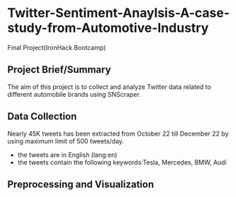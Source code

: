 # Twitter-Sentiment-Anaylsis-A-case-study-from-Automotive-Industry
Final Project(IronHack Bootcamp)
## Project Brief/Summary
The aim of this project is to collect and analyze Twitter data related to different automobile brands using SNScraper.
## Data Collection
Nearly 45K tweets has been extracted from October 22 till December 22 by using maximum limit of 500 tweets/day. 
- the tweets are in English (lang:en)
- the tweets contain the following keywords:Tesla, Mercedes, BMW, Audi
## Preprocessing and Visualization


